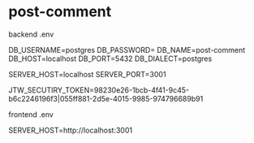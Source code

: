 # post-comment
backend .env

DB_USERNAME=postgres
DB_PASSWORD=
DB_NAME=post-comment
DB_HOST=localhost
DB_PORT=5432
DB_DIALECT=postgres

SERVER_HOST=localhost
SERVER_PORT=3001

JTW_SECUTIRY_TOKEN=98230e26-1bcb-4f41-9c45-b6c2246196f3|055ff881-2d5e-4015-9985-974796689b91


frontend .env

SERVER_HOST=http://localhost:3001
